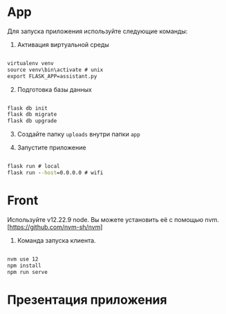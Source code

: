 # App

Для запуска приложения используйте следующие команды:

1. Активация виртуальной среды

```cmd

virtualenv venv
source venv\bin\activate # unix
export FLASK_APP=assistant.py

```

2. Подготовка базы данных

```cmd

flask db init
flask db migrate
flask db upgrade

```

3. Создайте папку `uploads` внутри папки `app`

4. Запустите приложение

```cmd

flask run # local
flask run --host=0.0.0.0 # wifi

```

# Front

Используйте v12.22.9 node. Вы можете установить её с помощью nvm. [https://github.com/nvm-sh/nvm]


1. Команда запуска клиента.

```cmd

nvm use 12
npm install
npm run serve

```

# Презентация приложения